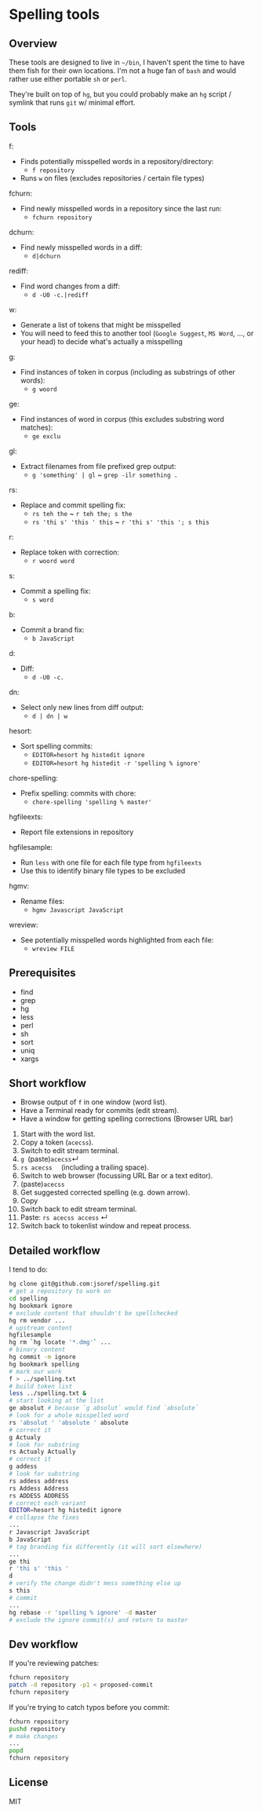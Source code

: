 # Spelling tools

## Overview
These tools are designed to live in `~/bin`, I haven't spent the time to have
them fish for their own locations. I'm not a huge fan of `bash` and would rather
use either portable `sh` or `perl`.

They're built on top of `hg`, but you could probably make an `hg`
script / symlink that runs `git` w/ minimal effort.

## Tools

f:
- Finds potentially misspelled words in a repository/directory:
  * `f repository`
- Runs `w` on files (excludes repositories / certain file types)

fchurn:
- Find newly misspelled words in a repository since the last run:
  * `fchurn repository`

dchurn:
- Find newly misspelled words in a diff:
  * `d|dchurn`

rediff:
- Find word changes from a diff:
  * `d -U0 -c.|rediff`

w:
- Generate a list of tokens that might be misspelled
- You will need to feed this to another tool (`Google Suggest`, `MS Word`, ..., or
  your head) to decide what's actually a misspelling

g:
- Find instances of token in corpus (including as substrings of other words):
  * `g woord`

ge:
- Find instances of word in corpus (this excludes substring word matches):
  * `ge exclu`

gl:
- Extract filenames from file prefixed grep output:
  * `g 'something' | gl` ~ `grep -ilr something . `

rs:
- Replace and commit spelling fix:
  * `rs teh the` ~ `r teh the; s the`
  * `rs 'thi s' 'this ' this` ~ `r 'thi s' 'this '; s this`

r:
- Replace token with correction:
  * `r woord word`

s:
- Commit a spelling fix:
  * `s word`

b:
- Commit a brand fix:
  * `b JavaScript`

d:
- Diff:
  * `d -U0 -c.`

dn:
- Select only new lines from diff output:
  * `d | dn | w`

hesort:
- Sort spelling commits:
  * `EDITOR=hesort hg histedit ignore`
  * `EDITOR=hesort hg histedit -r 'spelling % ignore'`

chore-spelling:
- Prefix spelling: commits with chore:
  * `chore-spelling 'spelling % master'`

hgfileexts:
- Report file extensions in repository

hgfilesample:
- Run `less` with one file for each file type from `hgfileexts`
- Use this to identify binary file types to be excluded

hgmv:
- Rename files:
  * `hgmv Javascript JavaScript`

wreview:
- See potentially misspelled words highlighted from each file:
  * `wreview FILE`

## Prerequisites
* find
* grep
* hg
* less
* perl
* sh
* sort
* uniq
* xargs

## Short workflow

* Browse output of `f` in one window (word list).
* Have a Terminal ready for commits (edit stream).
*  Have a window for getting spelling corrections (Browser URL bar)

1. Start with the word list.
1. Copy a token (`acecss`).
1. Switch to edit stream terminal.
1. `g `(paste)`acecss`↵
1. `rs acecss  ` (including a trailing space).
1. Switch to web browser (focussing URL Bar or a text editor).
1. (paste)`acecss`
1. Get suggested corrected spelling (e.g. down arrow).
1. Copy 
1. Switch back to edit stream terminal.
1. Paste:
  `rs acecss access` ↵
1. Switch back to tokenlist window and repeat process.

## Detailed workflow

I tend to do:
```sh
hg clone git@github.com:jsoref/spelling.git
# get a repository to work on
cd spelling
hg bookmark ignore
# exclude content that shouldn't be spellchecked
hg rm vendor ...
# upstream content
hgfilesample
hg rm `hg locate '*.dmg'` ...
# binary content
hg commit -m ignore
hg bookmark spelling
# mark our work
f > ../spelling.txt
# build token list
less ../spelling.txt &
# start looking at the list
ge absolut # because `g absolut` would find `absolute`
# look for a whole misspelled word
rs 'absolut ' 'absolute ' absolute
# correct it
g Actualy
# look for substring
rs Actualy Actually
# correct it
g addess
# look for substring
rs addess address
rs Addess Address
rs ADDESS ADDRESS
# correct each variant
EDITOR=hesort hg histedit ignore
# collapse the fixes
...
r Javascript JavaScript 
b JavaScript
# tag branding fix differently (it will sort elsewhere)
...
ge thi
r 'thi s' 'this '
d
# verify the change didn't mess something else up
s this
# commit
...
hg rebase -r 'spelling % ignore' -d master
# exclude the ignore commit(s) and return to master
```

## Dev workflow
If you're reviewing patches:
```sh
fchurn repository
patch -d repository -p1 < proposed-commit
fchurn repository
```

If you're trying to catch typos before you commit:
```sh
fchurn repository
pushd repository
# make changes
...
popd
fchurn repository
```

## License

MIT
